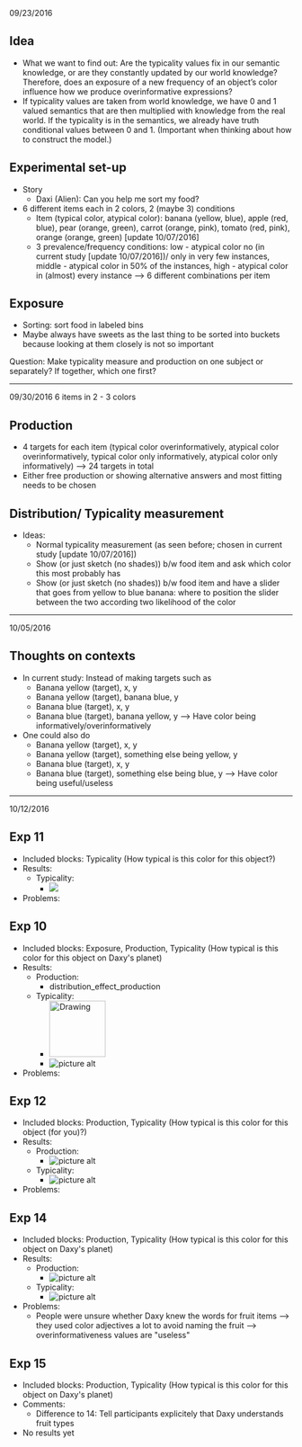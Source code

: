 09/23/2016
## Idea

- What we want to find out: Are the typicality values fix in our semantic knowledge, or are they constantly updated by our world knowledge? Therefore, does an exposure of a new frequency of an object’s color influence how we produce overinformative expressions?
- If typicality values are taken from world knowledge, we have 0 and 1 valued semantics that are then multiplied with knowledge from the real world. If the typicality is in the semantics, we already have truth conditional values between 0 and 1. (Important when thinking about how to construct the model.)

## Experimental set-up

- Story
    - Daxi (Alien): Can you help me sort my food?
- 6 different items each in 2 colors, 2 (maybe 3) conditions
    - Item (typical color, atypical color): banana (yellow, blue), apple (red, blue), pear (orange, green), carrot (orange, pink), tomato (red, pink), orange (orange, green) [update 10/07/2016]
    - 3 prevalence/frequency conditions: low - atypical color no (in current study [update 10/07/2016])/ only in very few instances, middle - atypical color in 50% of the instances, high - atypical color in (almost) every instance
    -—>  6 different combinations per item

## Exposure

- Sorting: sort food in labeled bins
- Maybe always have sweets as the last thing to be sorted into buckets because looking at them closely is not so important

Question: Make typicality measure and production on one subject or separately? If together, which one first?

_________________
09/30/2016
6 items in 2 - 3 colors

## Production

- 4 targets for each item (typical color overinformatively, atypical color overinformatively, typical color only informatively, atypical color only informatively) —> 24 targets in total
- Either free production or showing alternative answers and most fitting needs to be chosen

## Distribution/ Typicality measurement

- Ideas:
    - Normal typicality measurement (as seen before; chosen in current study [update 10/07/2016])
    - Show (or just sketch (no shades)) b/w food item and ask which color this most probably has
    - Show (or just sketch (no shades)) b/w food item and have a slider that goes from yellow to blue banana: where to position the slider between the two according two likelihood of the color

_________________
10/05/2016
## Thoughts on contexts

- In current study: Instead of making targets such as
    - Banana yellow (target), x, y
    - Banana yellow (target), banana blue, y
    - Banana blue (target), x, y
    - Banana blue (target), banana yellow, y
—> Have color being informatively/overinformatively
- One could also do
    - Banana yellow (target), x, y
    - Banana yellow (target), something else being yellow, y
    - Banana blue (target), x, y
    - Banana blue (target), something else being blue, y
—> Have color being useful/useless

_________________
10/12/2016
## Exp 11

- Included blocks: Typicality (How typical is this color for this object?)
- Results:
    - Typicality:
        - ![](../11_color_norming/results/graphs/typicalities.png?raw=true)
- Problems:


## Exp 10

- Included blocks: Exposure, Production, Typicality (How typical is this color for this object on Daxy's planet)
- Results:
    - Production:
        - distribution_effect_production
    - Typicality:
        - <img src="results/graphs/meantypicality.png" alt="Drawing" style="width: 100px;"/>
        - ![picture alt](results/graphs/meantypicality_byitem.png)
- Problems:


## Exp 12

- Included blocks: Production, Typicality (How typical is this color for this object (for you)?)
- Results:
    - Production:
        - ![picture alt](../12_production_calibration/results/graphs/distribution_effect_production.png)
    - Typicality:
        - ![picture alt](../12_production_calibration/results/graphs/meantypicality_byitem.png)
- Problems:


## Exp 14

- Included blocks: Production, Typicality (How typical is this color for this object on Daxy's planet)
- Results:
    - Production:
        - ![picture alt](../14_production_calibration_dtyp/results/graphs/distribution_effect_production.png)
    - Typicality:
        - ![picture alt](../14_production_calibration_dtyp/results/graphs/meantypicality_byitem.png)
- Problems:
    - People were unsure whether Daxy knew the words for fruit items
    --> they used color adjectives a lot to avoid naming the fruit 
    --> overinformativeness values are "useless"


## Exp 15

- Included blocks: Production, Typicality (How typical is this color for this object on Daxy's planet)
- Comments: 
    - Difference to 14: Tell participants explicitely that Daxy understands fruit types
- No results yet












